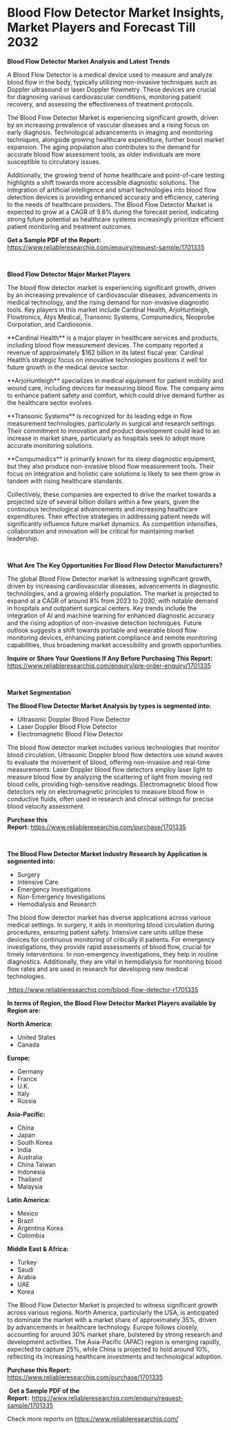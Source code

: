 <p><h1>Blood Flow Detector Market Insights, Market Players and Forecast Till 2032</h1></p><p><strong>Blood Flow Detector Market Analysis and Latest Trends</strong></p>
<p><p>A Blood Flow Detector is a medical device used to measure and analyze blood flow in the body, typically utilizing non-invasive techniques such as Doppler ultrasound or laser Doppler flowmetry. These devices are crucial for diagnosing various cardiovascular conditions, monitoring patient recovery, and assessing the effectiveness of treatment protocols. </p><p>The Blood Flow Detector Market is experiencing significant growth, driven by an increasing prevalence of vascular diseases and a rising focus on early diagnosis. Technological advancements in imaging and monitoring techniques, alongside growing healthcare expenditure, further boost market expansion. The aging population also contributes to the demand for accurate blood flow assessment tools, as older individuals are more susceptible to circulatory issues.</p><p>Additionally, the growing trend of home healthcare and point-of-care testing highlights a shift towards more accessible diagnostic solutions. The integration of artificial intelligence and smart technologies into blood flow detection devices is providing enhanced accuracy and efficiency, catering to the needs of healthcare providers. The Blood Flow Detector Market is expected to grow at a CAGR of 9.6% during the forecast period, indicating strong future potential as healthcare systems increasingly prioritize efficient patient monitoring and treatment outcomes.</p></p>
<p><strong>Get a Sample PDF of the Report:&nbsp;</strong> <a href="https://www.reliableresearchiq.com/enquiry/request-sample/1701335?utm_campaign=1834&utm_medium=2&utm_source=Github&utm_content=ia&utm_term=09012025&utm_id=blood-flow-detector">https://www.reliableresearchiq.com/enquiry/request-sample/1701335</a></p>
<p>&nbsp;</p>
<p><strong>Blood Flow Detector Major Market Players</strong></p>
<p><p>The blood flow detector market is experiencing significant growth, driven by an increasing prevalence of cardiovascular diseases, advancements in medical technology, and the rising demand for non-invasive diagnostic tools. Key players in this market include Cardinal Health, ArjoHuntleigh, Flowtronics, Atys Medical, Transonic Systems, Compumedics, Neoprobe Corporation, and Cardiosonix.</p><p>**Cardinal Health** is a major player in healthcare services and products, including blood flow measurement devices. The company reported a revenue of approximately $162 billion in its latest fiscal year. Cardinal Health’s strategic focus on innovative technologies positions it well for future growth in the medical device sector.</p><p>**ArjoHuntleigh** specializes in medical equipment for patient mobility and wound care, including devices for measuring blood flow. The company aims to enhance patient safety and comfort, which could drive demand further as the healthcare sector evolves.</p><p>**Transonic Systems** is recognized for its leading edge in flow measurement technologies, particularly in surgical and research settings. Their commitment to innovation and product development could lead to an increase in market share, particularly as hospitals seek to adopt more accurate monitoring solutions.</p><p>**Compumedics** is primarily known for its sleep diagnostic equipment, but they also produce non-invasive blood flow measurement tools. Their focus on integration and holistic care solutions is likely to see them grow in tandem with rising healthcare standards.</p><p>Collectively, these companies are expected to drive the market towards a projected size of several billion dollars within a few years, given the continuous technological advancements and increasing healthcare expenditures. Their effective strategies in addressing patient needs will significantly influence future market dynamics. As competition intensifies, collaboration and innovation will be critical for maintaining market leadership.</p></p>
<p>&nbsp;</p>
<p><strong>What Are The Key Opportunities For Blood Flow Detector Manufacturers?</strong></p>
<p><p>The global Blood Flow Detector market is witnessing significant growth, driven by increasing cardiovascular diseases, advancements in diagnostic technologies, and a growing elderly population. The market is projected to expand at a CAGR of around 8% from 2023 to 2030, with notable demand in hospitals and outpatient surgical centers. Key trends include the integration of AI and machine learning for enhanced diagnostic accuracy and the rising adoption of non-invasive detection techniques. Future outlook suggests a shift towards portable and wearable blood flow monitoring devices, enhancing patient compliance and remote monitoring capabilities, thus broadening market accessibility and growth opportunities.</p></p>
<p><strong>Inquire or Share Your Questions If Any Before Purchasing This Report:</strong> <a href="https://www.reliableresearchiq.com/enquiry/pre-order-enquiry/1701335?utm_campaign=1834&utm_medium=2&utm_source=Github&utm_content=ia&utm_term=09012025&utm_id=blood-flow-detector">https://www.reliableresearchiq.com/enquiry/pre-order-enquiry/1701335</a></p>
<p>&nbsp;</p>
<p><strong>Market Segmentation</strong></p>
<p><strong>The Blood Flow Detector Market Analysis by types is segmented into:</strong></p>
<p><ul><li>Ultrasonic Doppler Blood Flow Detector</li><li>Laser Doppler Blood Flow Detector</li><li>Electromagnetic Blood Flow Detector</li></ul></p>
<p><p>The blood flow detector market includes various technologies that monitor blood circulation. Ultrasonic Doppler blood flow detectors use sound waves to evaluate the movement of blood, offering non-invasive and real-time measurements. Laser Doppler blood flow detectors employ laser light to measure blood flow by analyzing the scattering of light from moving red blood cells, providing high-sensitive readings. Electromagnetic blood flow detectors rely on electromagnetic principles to measure blood flow in conductive fluids, often used in research and clinical settings for precise blood velocity assessment.</p></p>
<p><strong>Purchase this Report:&nbsp;</strong><a href="https://www.reliableresearchiq.com/purchase/1701335?utm_campaign=1834&utm_medium=2&utm_source=Github&utm_content=ia&utm_term=09012025&utm_id=blood-flow-detector">https://www.reliableresearchiq.com/purchase/1701335</a></p>
<p>&nbsp;</p>
<p><strong>The Blood Flow Detector Market Industry Research by Application is segmented into:</strong></p>
<p><ul><li>Surgery</li><li>Intensive Care</li><li>Emergency Investigations</li><li>Non-Emergency Investigations</li><li>Hemodialysis and Research</li></ul></p>
<p><p>The blood flow detector market has diverse applications across various medical settings. In surgery, it aids in monitoring blood circulation during procedures, ensuring patient safety. Intensive care units utilize these devices for continuous monitoring of critically ill patients. For emergency investigations, they provide rapid assessments of blood flow, crucial for timely interventions. In non-emergency investigations, they help in routine diagnostics. Additionally, they are vital in hemodialysis for monitoring blood flow rates and are used in research for developing new medical technologies.</p></p>
<p><a href="https://www.reliableresearchiq.com/blood-flow-detector-r1701335?utm_campaign=1834&utm_medium=2&utm_source=Github&utm_content=ia&utm_term=09012025&utm_id=blood-flow-detector">&nbsp;https://www.reliableresearchiq.com/blood-flow-detector-r1701335</a></p>
<p><strong>In terms of Region, the Blood Flow Detector Market Players available by Region are:</strong></p>
<p>
    <p> <strong> North America: </strong>
        <ul>
            <li>United States</li>
            <li>Canada</li>
        </ul>
        </p> 
    <p> <strong> Europe: </strong>
        <ul>
            <li>Germany</li>
            <li>France</li>
            <li>U.K.</li>
            <li>Italy</li>
            <li>Russia</li>
        </ul>
        </p> 
    <p> <strong> Asia-Pacific: </strong>
        <ul>
            <li>China</li>
            <li>Japan</li>
            <li>South Korea</li>
            <li>India</li>
            <li>Australia</li>
            <li>China Taiwan</li>
            <li>Indonesia</li>
            <li>Thailand</li>
            <li>Malaysia</li>
        </ul>
        </p> 
    <p> <strong> Latin America: </strong>
        <ul>
            <li>Mexico</li>
            <li>Brazil</li>
            <li>Argentina Korea</li>
            <li>Colombia</li>
        </ul>
        </p> 
    <p> <strong> Middle East & Africa: </strong>
        <ul>
            <li>Turkey</li>
            <li>Saudi</li>
            <li>Arabia</li>
            <li>UAE</li>
            <li>Korea</li>
        </ul>
    </p>
    </p>
<p><p>The Blood Flow Detector Market is projected to witness significant growth across various regions. North America, particularly the USA, is anticipated to dominate the market with a market share of approximately 35%, driven by advancements in healthcare technology. Europe follows closely, accounting for around 30% market share, bolstered by strong research and development activities. The Asia-Pacific (APAC) region is emerging rapidly, expected to capture 25%, while China is projected to hold around 10%, reflecting its increasing healthcare investments and technological adoption.</p></p>
<p><strong>Purchase this Report: </strong><a href="https://www.reliableresearchiq.com/purchase/1701335?utm_campaign=1834&utm_medium=2&utm_source=Github&utm_content=ia&utm_term=09012025&utm_id=blood-flow-detector">https://www.reliableresearchiq.com/purchase/1701335</a></p>
<p>&nbsp;<strong>Get a Sample PDF of the Report:&nbsp;&nbsp;</strong><a href="https://www.reliableresearchiq.com/enquiry/request-sample/1701335?utm_campaign=1834&utm_medium=2&utm_source=Github&utm_content=ia&utm_term=09012025&utm_id=blood-flow-detector">https://www.reliableresearchiq.com/enquiry/request-sample/1701335</a></p>
<p><strong></strong></p>
<p>Check more reports on <a href="https://www.reliableresearchiq.com/?utm_campaign=1834&utm_medium=2&utm_source=Github&utm_content=ia&utm_term=09012025&utm_id=blood-flow-detector">https://www.reliableresearchiq.com/</a></p>